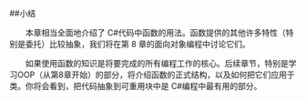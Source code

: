 ##小结

&emsp;&emsp;本章相当全面地介绍了 C#代码中函数的用法。函数提供的其他许多特性（特别是委托）比较抽象，我们将在第 8 章的面向对象编程中讨论它们。

&emsp;&emsp;如果使用函数的知识是将要完成的所有编程工作的核心。后续章节，特别是学习OOP（从第8章开始）的部分，将介绍函数的正式结构，以及如何把它们应用于类。你将会看到，把代码抽象到可重用块中是 C#编程中最有用的部分。
